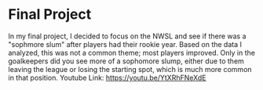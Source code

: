 # Final Project
 In my final project, I decided to focus on the NWSL and see if there was a "sophmore slum" after players had their rookie year. Based on the data I analyzed, this was not a common theme; most players improved. Only in the goalkeepers did you see more of a sophomore slump, either due to them leaving the league or losing the starting spot, which is much more common in that position.
Youtube Link: https://youtu.be/YtXRhFNeXdE

